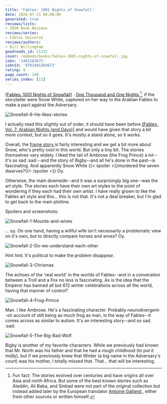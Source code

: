 ```yaml
---
title: 'Fables: 1001 Nights of Snowfall'
date: 2020-07-11 00:00:00
generated: true
reviews/lists:
- 2020 Book Reviews
reviews/series:
- Fables Universe
reviews/authors:
- Bill Willingham
goodreads_id: 21322
cover: /embeds/books/fables-1001-nights-of-snowfall.jpg
isbn: '1401203671'
isbn13: '9781401203672'
rating: 4
page_count: 140
series_index: [11]
---
```

[[Fables: 1001 Nights of Snowfall]]() . [ One Thousand and One Nights ](https://en.wikipedia.org/wiki/One_Thousand_and_One_Nights) [^funfact], if the storyteller were Snow White, captured on her way to the Arabian Fables to make a pact against the Adversary.  

![Snowfall-6-He-likes-stories](/embeds/books/attachments/snowfall-6-he-likes-stories.jpg)  

<!--more-->

I actually read this slightly out of order, it should have been before [[Fables, Vol. 7: Arabian Nights (and Days)]]() and would have given that story a bit more context, but so it goes. It's mostly a stand alone, so it works.  

Overall, the [ frame story ](https://en.wikipedia.org/wiki/Frame_story) is fairly interesting and we get a bit more about Snow, who's pretty cool in this world. But only a tiny bit. The stories themselves vary widely. I liked the tail of Ambrose (the Frog Prince) a lot--it's so sad :sad:--and the story of Bigby--and all he's done in the past--is fascinating. And apparently Snow White  {{< spoiler >}}murdered the seven dwarves?{{< /spoiler >}}  Oy.  

Otherwise, the main downside--and it was a surprisingly big one--was the art style. The stories each have their own art styles to the point of wondering if they each had their own artist. I have really grown to like the Fables art style and this... this is not that. It's not a deal breaker, but I'm glad to get back to the main plotline.  

Spoilers and screenshots:  

![Snowfall-1-Mounts-and-wives](/embeds/books/attachments/snowfall-1-mounts-and-wives.jpg)  

... oy. On one hand, having a willful wife isn't necessarily a problematic view on it's own, but to directly compare horses and wives? Oy.  

![Snowfall-2-Do-we-understand-each-other](/embeds/books/attachments/snowfall-2-do-we-understand-each-other.jpg)  

Hint hint. It's political to make the problem disappear.  

![Snowfall-3-Chrismas](/embeds/books/attachments/snowfall-3-chrismas.jpg)  

The echoes of the 'real world' in the worlds of Fables--and in a converation between a Troll and a Fox no less is fascinaitng. As is the idea that the Emperor has banned all but 612 winter celebrations across all the world, having that manner of control?  

![Snowfall-4-Frog-Prince](/embeds/books/attachments/snowfall-4-frog-prince.jpg)  

Man. I like Ambrose. He's a fascinating character. Probably neurodivergent--on account of still being as much frog as man, in the way of Fables--it comes across as similar to autism. It's an interesting story--and so sad. :sad:  

![Snowfall-5-The-Big-Bad-Wolf](/embeds/books/attachments/snowfall-5-the-big-bad-wolf.jpg)  

Bigby is another of my favorite characters. While we previously had known that Mr. North was his father and that he had a rough childhood (to put it midly), but if we previously knew that Winter (a big name in the Adversary's court) was his mother, I totally missed that. That... that will be interesting.  

[^funfact]: Fun fact: The stories evolved over centuries and have origins all over Asia and north Africa. But some of the best known stories such as Aladdin, Ali Baba, and Sinbad were not part of the original collection but instead added later by the European translator [ Antoine Galland ](https://en.wikipedia.org/wiki/Antoine_Galland) , either from other sources or written himself.